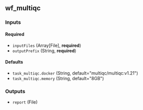 
## wf_multiqc

### Inputs

#### Required

  * `inputFiles` (Array[File], **required**)
  * `outputPrefix` (String, **required**)

#### Defaults

  * `task_multiqc.docker` (String, default="multiqc/multiqc:v1.21")
  * `task_multiqc.memory` (String, default="8GB")

### Outputs

  * `report` (File)
